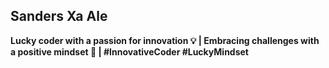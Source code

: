 ## Sanders Xa Ale

**Lucky coder with a passion for innovation 💡 | Embracing challenges with a positive mindset 🌈 | #InnovativeCoder #LuckyMindset**
